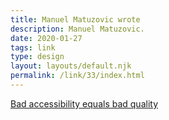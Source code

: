 ```yaml
---
title: Manuel Matuzovic wrote
description: Manuel Matuzovic.
date: 2020-01-27
tags: link
type: design
layout: layouts/default.njk
permalink: /link/33/index.html
---
```


[Bad accessibility equals bad quality](https://www.matuzo.at/blog/bad-accessibility-equals-bad-quality/)
